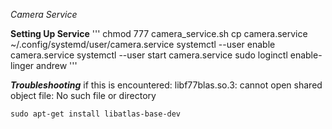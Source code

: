 *Camera Service*


**Setting Up Service**
'''
chmod 777 camera_service.sh
cp camera.service ~/.config/systemd/user/camera.service
systemctl --user enable camera.service
systemctl --user start camera.service 
sudo loginctl enable-linger andrew
'''


***Troubleshooting***
if this is encountered:
libf77blas.so.3: cannot open shared object file: No such file or directory
```
sudo apt-get install libatlas-base-dev
```
